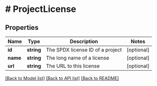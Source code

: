 # # ProjectLicense

## Properties

Name | Type | Description | Notes
------------ | ------------- | ------------- | -------------
**id** | **string** | The SPDX license ID of a project | [optional]
**name** | **string** | The long name of a license | [optional]
**url** | **string** | The URL to this license | [optional]

[[Back to Model list]](../../README.md#models) [[Back to API list]](../../README.md#endpoints) [[Back to README]](../../README.md)
